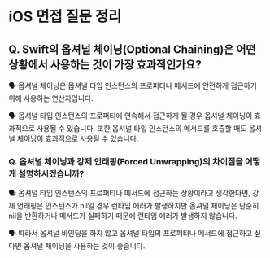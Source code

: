 # iOS 면접 질문 정리

## Q. Swift의 옵셔널 체이닝(Optional Chaining)은 어떤 상황에서 사용하는 것이 가장 효과적인가요?

🗣️ 옵셔널 체이닝은 옵셔널 타입 인스턴스의 프로퍼티나 메서드에 안전하게 접근하기 위해 사용하는 연산자입니다.

🗣️ 옵셔널 타입 인스턴스의 프로퍼티에 연속해서 접근하게 될 경우 옵셔널 체이닝이 효과적으로 사용될 수 있습니다. 또한 옵셔널 타입 인스턴스의 메서드를 호출할 때도 옵셔널 체이닝이 효과적으로 사용될 수 있습니다.

### Q. 옵셔널 체이닝과 강제 언래핑(Forced Unwrapping)의 차이점을 어떻게 설명하시겠습니까?

🗣️ 옵셔널 타입 인스턴스의 프로퍼티나 메서드에 접근하는 상황이라고 생각한다면, 강제 언래핑은 인스턴스가 nil일 경우 런타임 에러가 발생하지만 옵셔널 체이닝은 단순히 nil을 반환하거나 메서드가 실패하기 때문에 런타임 에러가 발생하지 않습니다.

🗣️ 따라서 옵셔널 바인딩을 하지 않고 옵셔널 타입의 프로퍼티나 메서드에 접근하고 싶다면 옵셔널 체이닝을 사용하는 것이 좋습니다.
